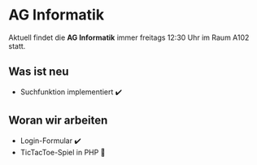# AG Informatik

Aktuell findet die **AG Informatik** immer freitags 12:30 Uhr im Raum A102 statt.

## Was ist neu

- Suchfunktion implementiert ✔️

## Woran wir arbeiten

- Login-Formular ✔️
- TicTacToe-Spiel in PHP 🔨